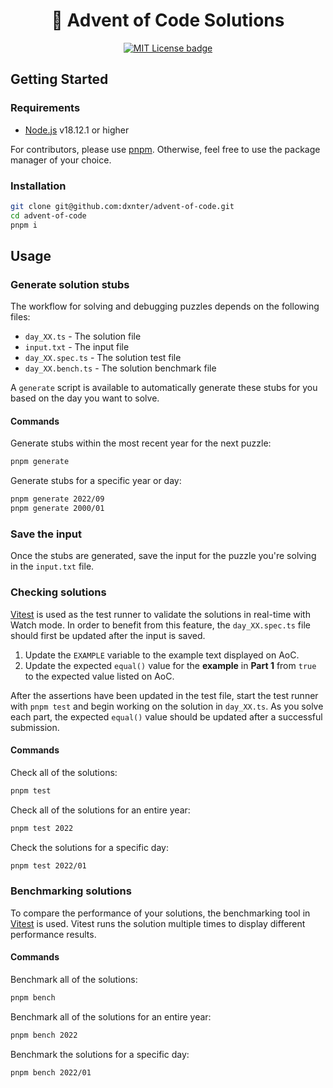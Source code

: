 <h1 align="center">
  🎄 Advent of Code Solutions
</h1>

<p align="center">
  <a href="https://github.com/dxnter/advent-of-code/blob/main/LICENSE.md"><img src="https://img.shields.io/badge/license-MIT-blue.svg?label=License&style=flat" alt="MIT License badge" /></a>
</p>

## Getting Started

### Requirements

- [Node.js](https://nodejs.org/en/) v18.12.1 or higher

For contributors, please use [pnpm](https://pnpm.js.org/). Otherwise, feel free to use the package manager of your choice.

### Installation

```bash
git clone git@github.com:dxnter/advent-of-code.git
cd advent-of-code
pnpm i
```

## Usage

### Generate solution stubs

The workflow for solving and debugging puzzles depends on the following files:

- `day_XX.ts` - The solution file
- `input.txt` - The input file
- `day_XX.spec.ts` - The solution test file
- `day_XX.bench.ts` - The solution benchmark file

A `generate` script is available to automatically generate these stubs for you based on the day you want to solve.

#### Commands

Generate stubs within the most recent year for the next puzzle:

```bash
pnpm generate
```

Generate stubs for a specific year or day:

```bash
pnpm generate 2022/09
pnpm generate 2000/01
```

### Save the input

Once the stubs are generated, save the input for the puzzle you're solving in the `input.txt` file.

### Checking solutions

[Vitest](https://vitest.dev/) is used as the test runner to validate the solutions in real-time with Watch mode. In order to benefit from this feature, the `day_XX.spec.ts` file should first be updated after the input is saved.

1. Update the `EXAMPLE` variable to the example text displayed on AoC.
2. Update the expected `equal()` value for the **example** in **Part 1** from `true` to the expected value listed on AoC.

After the assertions have been updated in the test file, start the test runner with `pnpm test` and begin working on the solution in `day_XX.ts`. As you solve each part, the expected `equal()` value should be updated after a successful submission.

#### Commands

Check all of the solutions:

```bash
pnpm test
```

Check all of the solutions for an entire year:

```bash
pnpm test 2022
```

Check the solutions for a specific day:

```bash
pnpm test 2022/01
```

### Benchmarking solutions

To compare the performance of your solutions, the benchmarking tool in [Vitest](https://vitest.dev/) is used. Vitest runs the solution multiple times to display different performance results.

#### Commands

Benchmark all of the solutions:

```bash
pnpm bench
```

Benchmark all of the solutions for an entire year:

```bash
pnpm bench 2022
```

Benchmark the solutions for a specific day:

```bash
pnpm bench 2022/01
```
